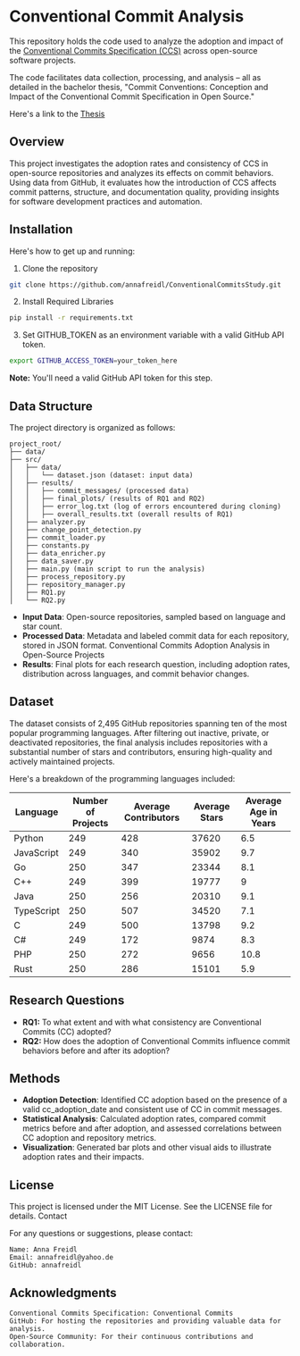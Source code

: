 # Conventional Commit Analysis

This repository holds the code used to analyze the adoption and impact of the  [Conventional Commits 
Specification (CCS)](www.conventionalcommits.org) across open-source software projects.

The code facilitates data collection, processing, and analysis – all as detailed in the bachelor thesis, "Commit Conventions: Conception and Impact of the Conventional Commit Specification in Open Source."

Here's a link to the [Thesis](https://github.com/annafreidl/ConventionalCommitsStudy/blob/main/thesis.pdf)

## Overview
This project investigates the adoption rates and consistency of CCS in open-source repositories and analyzes its effects on commit behaviors. Using data from GitHub, it evaluates how the introduction of CCS affects commit patterns, structure, and documentation quality, providing insights for software development practices and automation.

## Installation
Here's how to get up and running:

1. Clone the repository

```bash
git clone https://github.com/annafreidl/ConventionalCommitsStudy.git
```
2. Install Required Libraries
```bash
pip install -r requirements.txt
```
3. Set GITHUB_TOKEN as an environment variable with a valid GitHub API token.
```bash
export GITHUB_ACCESS_TOKEN=your_token_here
```
**Note:** You'll need a valid GitHub API token for this step.

## Data Structure
The project directory is organized as follows:
```
project_root/
├── data/
├── src/
│   ├── data/
│   │   └── dataset.json (dataset: input data)
│   ├── results/
│   │   ├── commit_messages/ (processed data)
│   │   ├── final_plots/ (results of RQ1 and RQ2)
│   │   ├── error_log.txt (log of errors encountered during cloning)
│   │   ├── overall_results.txt (overall results of RQ1)
│   ├── analyzer.py
│   ├── change_point_detection.py
│   ├── commit_loader.py
│   ├── constants.py
│   ├── data_enricher.py
│   ├── data_saver.py
│   ├── main.py (main script to run the analysis)
│   ├── process_repository.py
│   ├── repository_manager.py
│   ├── RQ1.py
│   └── RQ2.py
```

- **Input Data**: Open-source repositories, sampled based on language and star count.
- **Processed Data**: Metadata and labeled commit data for each repository, stored in JSON format.
Conventional Commits Adoption Analysis in Open-Source Projects
- **Results**: Final plots for each research question, including adoption rates, distribution across languages, and commit behavior changes.


## Dataset

The dataset consists of 2,495 GitHub repositories spanning ten of the most popular programming languages. 
After filtering out inactive, private, or deactivated repositories, the final analysis includes repositories with a 
substantial number of stars and contributors, ensuring high-quality and actively maintained projects.

Here's a breakdown of the programming languages included:

| Language   | Number of Projects | Average Contributors | Average Stars | Average Age in Years |
|------------|--------------------|---------------------|---------------|---------------------|
| Python     | 249                | 428                 | 37620         | 6.5                 |
| JavaScript | 249                | 340                 | 35902         | 9.7                 |
| Go         | 250                | 347                 | 23344         | 8.1                 |
| C++        | 249                | 399                 | 19777         | 9                   |
| Java       | 250                | 256                 | 20310         | 9.1                 |
| TypeScript | 250                | 507                 | 34520         | 7.1                 |
| C          | 249                | 500                 | 13798         | 9.2                 |
| C#         | 249                | 172                 | 9874          | 8.3                 |
| PHP        | 250                | 272                 | 9656          | 10.8                |
| Rust       | 250                | 286                 | 15101         | 5.9                 |
## Research Questions

- **RQ1:** To what extent and with what consistency are Conventional Commits (CC) adopted? 
- **RQ2:** How does the adoption of Conventional Commits influence commit behaviors before and after its adoption?

## Methods

- **Adoption Detection**: Identified CC adoption based on the presence of a valid cc_adoption_date and consistent use of CC in commit messages.
- **Statistical Analysis**: Calculated adoption rates, compared commit metrics before and after adoption, and assessed correlations between CC adoption and repository metrics.
- **Visualization**: Generated bar plots and other visual aids to illustrate adoption rates and their impacts.

## License

This project is licensed under the MIT License. See the LICENSE file for details.
Contact

For any questions or suggestions, please contact:

    Name: Anna Freidl
    Email: annafreidl@yahoo.de
    GitHub: annafreidl

## Acknowledgments

    Conventional Commits Specification: Conventional Commits
    GitHub: For hosting the repositories and providing valuable data for analysis.
    Open-Source Community: For their continuous contributions and collaboration.

